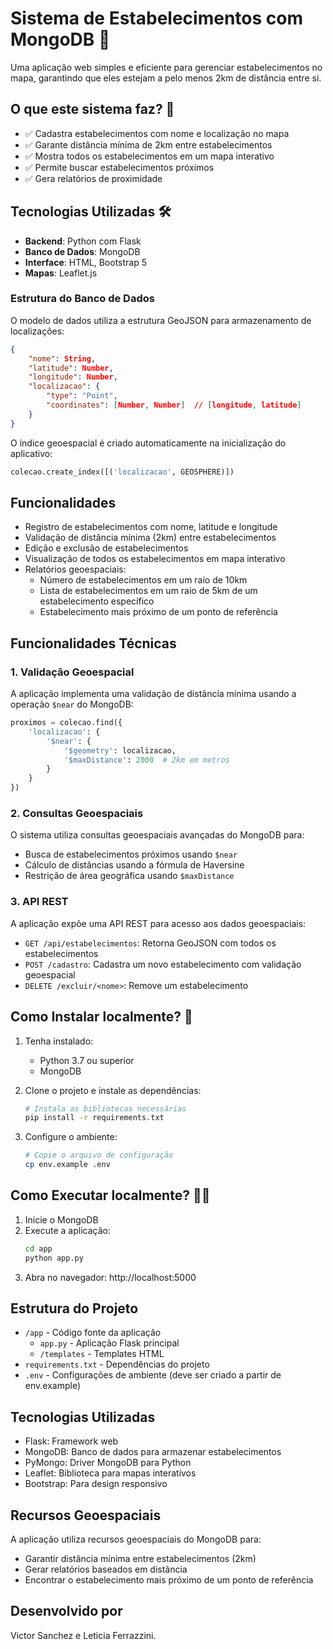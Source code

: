 # Sistema de Estabelecimentos com MongoDB 🏪

Uma aplicação web simples e eficiente para gerenciar estabelecimentos no mapa, garantindo que eles estejam a pelo menos 2km de distância entre si.

## O que este sistema faz? 🎯

- ✅ Cadastra estabelecimentos com nome e localização no mapa
- ✅ Garante distância mínima de 2km entre estabelecimentos
- ✅ Mostra todos os estabelecimentos em um mapa interativo
- ✅ Permite buscar estabelecimentos próximos
- ✅ Gera relatórios de proximidade

## Tecnologias Utilizadas 🛠

- **Backend**: Python com Flask
- **Banco de Dados**: MongoDB
- **Interface**: HTML, Bootstrap 5
- **Mapas**: Leaflet.js

### Estrutura do Banco de Dados

O modelo de dados utiliza a estrutura GeoJSON para armazenamento de localizações:

```json
{
    "nome": String,
    "latitude": Number,
    "longitude": Number,
    "localizacao": {
        "type": "Point",
        "coordinates": [Number, Number]  // [longitude, latitude]
    }
}
```

O índice geoespacial é criado automaticamente na inicialização do aplicativo:

```python
colecao.create_index([('localizacao', GEOSPHERE)])
```

## Funcionalidades

- Registro de estabelecimentos com nome, latitude e longitude
- Validação de distância mínima (2km) entre estabelecimentos
- Edição e exclusão de estabelecimentos
- Visualização de todos os estabelecimentos em mapa interativo
- Relatórios geoespaciais:
  - Número de estabelecimentos em um raio de 10km
  - Lista de estabelecimentos em um raio de 5km de um estabelecimento específico
  - Estabelecimento mais próximo de um ponto de referência

## Funcionalidades Técnicas

### 1. Validação Geoespacial

A aplicação implementa uma validação de distância mínima usando a operação `$near` do MongoDB:

```python
proximos = colecao.find({
    'localizacao': {
        '$near': {
            '$geometry': localizacao,
            '$maxDistance': 2000  # 2km em metros
        }
    }
})
```

### 2. Consultas Geoespaciais

O sistema utiliza consultas geoespaciais avançadas do MongoDB para:

- Busca de estabelecimentos próximos usando `$near`
- Cálculo de distâncias usando a fórmula de Haversine
- Restrição de área geográfica usando `$maxDistance`

### 3. API REST

A aplicação expõe uma API REST para acesso aos dados geoespaciais:

- `GET /api/estabelecimentos`: Retorna GeoJSON com todos os estabelecimentos
- `POST /cadastro`: Cadastra um novo estabelecimento com validação geoespacial
- `DELETE /excluir/<nome>`: Remove um estabelecimento


## Como Instalar localmente? 🚀

1. Tenha instalado:
   - Python 3.7 ou superior
   - MongoDB

2. Clone o projeto e instale as dependências:
   ```bash
   # Instala as bibliotecas necessárias
   pip install -r requirements.txt
   ```

3. Configure o ambiente:
   ```bash
   # Copie o arquivo de configuração
   cp env.example .env
   ```


## Como Executar localmente? 🏃‍♂️

1. Inicie o MongoDB
2. Execute a aplicação:
   ```bash
   cd app
   python app.py
   ```
3. Abra no navegador: http://localhost:5000

## Estrutura do Projeto

- `/app` - Código fonte da aplicação
  - `app.py` - Aplicação Flask principal
  - `/templates` - Templates HTML
- `requirements.txt` - Dependências do projeto
- `.env` - Configurações de ambiente (deve ser criado a partir de env.example)

## Tecnologias Utilizadas

- Flask: Framework web
- MongoDB: Banco de dados para armazenar estabelecimentos
- PyMongo: Driver MongoDB para Python
- Leaflet: Biblioteca para mapas interativos
- Bootstrap: Para design responsivo

## Recursos Geoespaciais

A aplicação utiliza recursos geoespaciais do MongoDB para:
- Garantir distância mínima entre estabelecimentos (2km)
- Gerar relatórios baseados em distância
- Encontrar o estabelecimento mais próximo de um ponto de referência

## Desenvolvido por

Victor Sanchez e Leticia Ferrazzini.
